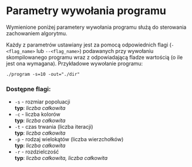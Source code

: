 # Parametry wywołania programu

Wymienione poniżej parametery wywołania programu służą do sterowania zachowaniem algorytmu.

Każdy z parametrów ustawiany jest za pomocą odpowiednich flagi (`-<flag_name>` lub `--<flag_name>`) podawanych przy wywołaniu skompilowanego programu wraz z odpowiadającą fladze wartością (o ile jest ona wymagana). Przykładowe wywołanie programu:

`./program -s=10 -out="./dir"`

### Dostępne flagi:

- `-s` - rozmiar popoluacji  
  **typ**: *liczba całkowita*
- `-c` - liczba kolorów  
  **typ**: *liczba całkowita*
- `-t` - czas trwania (liczba iteracji)  
  **typ**: *liczba całkowita*
- `-p` - rodzaj wielokątów (liczba wierzchołków)  
  **typ**: *liczba całkowita*
- `-r` - rozdzielczość  
  **typ**: *liczba całkowita, liczba całkowita*
